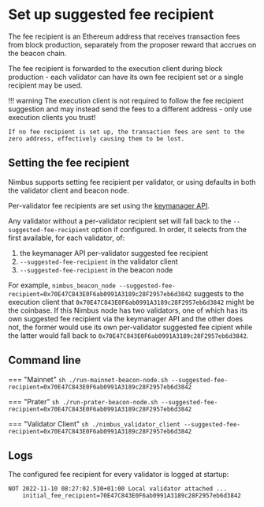 # Set up suggested fee recipient

The fee recipient is an Ethereum address that receives transaction fees from block production, separately from the proposer reward that accrues on the beacon chain.

The fee recipient is forwarded to the execution client during block production - each validator can have its own fee recipient set or a single recipient may be used.

!!! warning
    The execution client is not required to follow the fee recipient suggestion and may instead send the fees to a different address - only use execution clients you trust!

    If no fee recipient is set up, the transaction fees are sent to the zero address, effectively causing them to be lost.

## Setting the fee recipient

Nimbus supports setting fee recipient per validator, or using defaults in both the validator client and beacon node.

Per-validator fee recipients are set using the [keymanager API](./keymanager-api.md).

Any validator without a per-validator recipient set will fall back to the `--suggested-fee-recipient` option if configured. In order, it selects from the first available, for each validator, of:

1. the keymanager API per-validator suggested fee recipient
2. `--suggested-fee-recipient` in the validator client
3. `--suggested-fee-recipient` in the beacon node

For example, `nimbus_beacon_node --suggested-fee-recipient=0x70E47C843E0F6ab0991A3189c28F2957eb6d3842` suggests to the execution client that `0x70E47C843E0F6ab0991A3189c28F2957eb6d3842` might be the coinbase. If this Nimbus node has two validators, one of which has its own suggested fee recipient via the keymanager API and the other does not, the former would use its own per-validator suggested fee cipient while the latter would fall back to `0x70E47C843E0F6ab0991A3189c28F2957eb6d3842`.


## Command line

=== "Mainnet"
    ```sh
    ./run-mainnet-beacon-node.sh --suggested-fee-recipient=0x70E47C843E0F6ab0991A3189c28F2957eb6d3842
    ```

=== "Prater"
    ```sh
    ./run-prater-beacon-node.sh --suggested-fee-recipient=0x70E47C843E0F6ab0991A3189c28F2957eb6d3842
    ```

=== "Validator Client"
    ```sh
    ./nimbus_validator_client --suggested-fee-recipient=0x70E47C843E0F6ab0991A3189c28F2957eb6d3842
    ```

## Logs

The configured fee recipient for every validator is logged at startup:

```
NOT 2022-11-10 08:27:02.530+01:00 Local validator attached ...
    initial_fee_recipient=70E47C843E0F6ab0991A3189c28F2957eb6d3842
```
